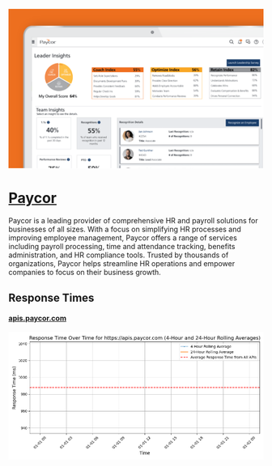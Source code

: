 [![Visit Paycor](imagePreview.png)](https://paycor.com)

# [Paycor](https://paycor.com)

Paycor is a leading provider of comprehensive HR and payroll solutions for businesses of all sizes. With a focus on simplifying HR processes and improving employee management, Paycor offers a range of services including payroll processing, time and attendance tracking, benefits administration, and HR compliance tools. Trusted by thousands of organizations, Paycor helps streamline HR operations and empower companies to focus on their business growth.

## Response Times

#### [apis.paycor.com](https://apis.paycor.com)

![apis.paycor.com](response-time-charts/617069732e706179636f722e636f6d.png)
